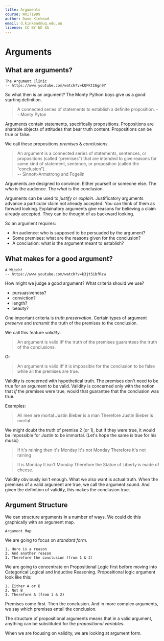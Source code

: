 ```yaml
---
title: Arguments
course: WRIT1999
author: Dave Kinkead
email: d.kinkead@uq.edu.au
license: CC BY ND SA
---
```


# Arguments

## What are arguments? 

    The Argument Clinic 
    -- https://www.youtube.com/watch?v=kQFKtI6gn9Y

So what then is an argument?  The Monty Python boys give us a good starting definition.

> A connected series of statements to establish a definite proposition.
> -- Monty Pyton

Arguments contain statements, specifically propositions.  Propositions are sharable objects of attitudes that bear truth content.  Propositions can be true or false.

We call these propositions _premises_ & _conclusions_.

>  An argument is a connected series of statements, sentences, or propositions (called “premises”) that are intended to give reasons for some kind of statement, sentence, or proposition (called the “conclusion”).  
> -- Sinnott-Armstrong and Fogelin

Arguments are designed to convince. Either yourself or someone else.  The _who_ is the audience. The _what_ is the conclusion.

Arguments can be used to _justify_ or _explain_.  Justificatory arguments advance a particular claim not already accepted. You can think of them as forward looking.  Explainatory arguments give reasons for believing a claim already accepted. They can be thought of as backward looking.

So an argument requires:

  - An audience: who is supposed to be persuaded by the argument?
  - Some premises: what are the reasons given for the conclusion?
  - A conclusion: what is the argument meant to establish?


## What makes for a good argument? 

    A Witch!
    -- https://www.youtube.com/watch?v=k3jt5ibfRzw

How might we judge a good argument?  What criteria should we use?

  - pursuasiveness?
  - conviction?
  - length?
  - beauty?

One important criteria is _truth preservation_.  Certain types of argument _preserve_ and _transmit_ the truth of the premises to the conclusion.

We call this feature _validity_.

> An argument is valid iff the truth of the premises guarantees the truth of the conclusions.

Or

> An argument is valid iff it is impossible for the conclusion to be false while all the premises are true.

Validity is concerned with hypothetical truth.  The premises don't need to be true for an argument to be valid.  Validity is concerned only with the notion that _if_ the premises were true, would that guarantee that the conclusion was true.

Examples:

  > All men are mortal
  > Justin Bieber is a man
  > Therefore Justin Bieber is mortal 

We might doubt the truth of premise 2 (or 1), but if they were true, it would be impossible for Justin to be immortal. (Let's hope the same is true for his music)

  > If it's raining then it's Monday
  > It's not Monday
  > Therefore it's not raining

  > It is Monday
  > It isn't Monday
  > Therefore the Statue of Liberty is made of cheese.

Validity obviously isn't enough.  What we also want is actual truth.  When the premises of a valid argument are true, we call the argument _sound_.  And given the definition of validity, this makes the conclusion true.


## Argument Structure

We can structure arguments in a number of ways.  We could do this graphically with an argument map.

    Argument Map

We are going to focus on _standard form_.

    1. Here is a reason
    2. And another reason
    3. Therefore the conclusion (from 1 & 2)

We are going to concentrate on Propositional Logic first before moving into Categorical Logical and Inductive Reasoning.  Propositional logic argument look like this:

    1. Either A or B
    2. Not B
    3. Therefore A (from 1 & 2)

Premises come first. Then the conclusion.  And in more complex arguments, we say which premises entail the conclusion.

The structure of propositional arguments means that in a valid argument, anything can be substituted for the _propositional variables_.

When we are focusing on validity, we are looking at argument form.
